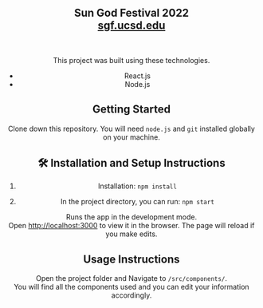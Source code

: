 <h2 align="center">
  Sun God Festival 2022<br/>
  <a href="http://sgf.ucsd.edu/" target="_blank">sgf.ucsd.edu</a>
</h2>

<br/>

<center>

This project was built using these technologies.

- React.js
- Node.js

## Getting Started

Clone down this repository. You will need `node.js` and `git` installed globally on your machine.

## 🛠 Installation and Setup Instructions

1. Installation: `npm install`

2. In the project directory, you can run: `npm start`

Runs the app in the development mode.\
Open [http://localhost:3000](http://localhost:3000) to view it in the browser.
The page will reload if you make edits.

## Usage Instructions

Open the project folder and Navigate to `/src/components/`. <br/>
You will find all the components used and you can edit your information accordingly.
